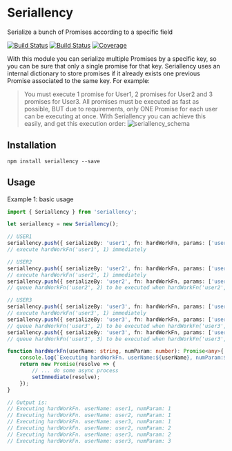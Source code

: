 # Seriallency
Serialize a bunch of Promises according to a specific field

[![Build Status](https://travis-ci.org/davloperez/seriallency.svg?branch=master)](https://travis-ci.org/davloperez/seriallency)
[![Build Status](https://img.shields.io/badge/node-v6.10.0-blue.svg?style=flat)](https://nodejs.org/en/blog/release/v6.10.0/)
[![Coverage](https://img.shields.io/badge/coverage-100%25-green.svg?style=flat)](https://nodejs.org/en/blog/release/v6.10.0/)

With this module you can serialize multiple Promises by a specific key, so you can be sure that only a single promise for that key. Seriallency uses an internal dictionary to store promises if it already exists one previous Promise associated to the same key. For example:

> You must execute 1 promise for User1, 2 promises for User2 and 3 promises for User3. All promises must be executed as fast as possible, BUT due to requirements, only ONE Promise for each user can be executing at once.
> With Seriallency you can achieve this easily, and get this execution order:
> ![seriallency_schema](https://user-images.githubusercontent.com/1970817/29748565-6e261050-8b19-11e7-8d78-be1ba23d36ed.jpg)

## Installation
```
npm install seriallency --save
```
## Usage
Example 1: basic usage
```typescript
import { Seriallency } from 'seriallency';

let seriallency = new Seriallency();

// USER1
seriallency.push({ serializeBy: 'user1', fn: hardWorkFn, params: ['user1', 1]});
// execute hardWorkFn('user1', 1) immediately

// USER2
seriallency.push({ serializeBy: 'user2', fn: hardWorkFn, params: ['user2', 1]});
// execute hardWorkFn('user2', 1) immediately
seriallency.push({ serializeBy: 'user2', fn: hardWorkFn, params: ['user2', 2]});
// queue hardWorkFn('user2', 2) to be executed when hardWorkFn('user2', 1) is resolved or rejected.

// USER3
seriallency.push({ serializeBy: 'user3', fn: hardWorkFn, params: ['user3', 1]});
// execute hardWorkFn('user3', 1) immediately
seriallency.push({ serializeBy: 'user3', fn: hardWorkFn, params: ['user3', 2]});
// queue hardWorkFn('user3', 2) to be executed when hardWorkFn('user3', 1) is resolved or rejected.
seriallency.push({ serializeBy: 'user3', fn: hardWorkFn, params: ['user3', 3]});
// queue hardWorkFn('user3', 3) to be executed when hardWorkFn('user3', 2) is resolved or rejected.

function hardWorkFn(userName: string, numParam: number): Promise<any>{
    console.log(`Executing hardWorkFn. userName:${userName}, numParam:${numParam}`);
    return new Promise(resolve => {
        // ... do some async process
        setImmediate(resolve);
    });
}

// Output is:
// Executing hardWorkFn. userName: user1, numParam: 1
// Executing hardWorkFn. userName: user2, numParam: 1
// Executing hardWorkFn. userName: user3, numParam: 1
// Executing hardWorkFn. userName: user2, numParam: 2
// Executing hardWorkFn. userName: user3, numParam: 2
// Executing hardWorkFn. userName: user3, numParam: 3
```